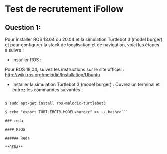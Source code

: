 # Test de recrutement iFollow
## Question 1:
Pour installer ROS 18.04 ou 20.04 et la simulation Turtlebot 3 (model burger) et pour configurer la stack de localisation et de navigation, voici les étapes à suivre :

* Installer ROS :

Pour ROS 18.04, suivez les instructions sur le site officiel : http://wiki.ros.org/melodic/Installation/Ubuntu
* Installer la simulation Turtlebot 3 (model burger) :
Ouvrez un terminal et entrez les commandes suivantes :

```$ sudo apt-get update

$ sudo apt-get install ros-melodic-turtlebot3

$ echo "export TURTLEBOT3_MODEL=burger" >> ~/.bashrc```

### reda

#### Reda

###### Reda   

**REDA**
